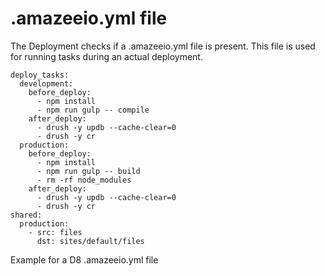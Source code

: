 # .amazeeio.yml file

The Deployment checks if a .amazeeio.yml file is present. This file is used for running tasks during an actual deployment.

```
deploy_tasks:
  development:
    before_deploy:
      - npm install
      - npm run gulp -- compile
    after_deploy:
      - drush -y updb --cache-clear=0
      - drush -y cr
  production:
    before_deploy:
      - npm install
      - npm run gulp -- build
      - rm -rf node_modules
    after_deploy:
      - drush -y updb --cache-clear=0
      - drush -y cr
shared:
  production:
    - src: files
      dst: sites/default/files

```

Example for a D8 .amazeeio.yml file
